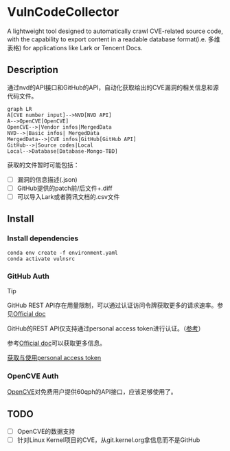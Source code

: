 # VulnCodeCollector

A lightweight tool designed to automatically crawl CVE-related source code, with the capability to export content in a readable database format(i.e. 多维表格) for applications like Lark or Tencent Docs.

## Description

通过nvd的API接口和GitHub的API，自动化获取给出的CVE漏洞的相关信息和源代码文件。

```mermaid
graph LR
A[CVE number input]-->NVD[NVD API]
A-->OpenCVE[OpenCVE]
OpenCVE-->|Vendor infos|MergedData
NVD-->|Basic infos| MergedData
MergedData-->|CVE infos|GitHub[GitHub API]
GitHub-->|Source codes|Local
Local-->Database[Database-Mongo-TBD]
```

获取的文件暂时可能包括：

- [ ] 漏洞的信息描述(.json)
- [ ] GitHub提供的patch前/后文件+.diff
- [ ] 可以导入Lark或者腾讯文档的.csv文件

## Install

### Install dependencies

```shell
conda env create -f environment.yaml
conda activate vulnsrc
```

### GitHub Auth

> [!tip]
> GitHub REST API存在用量限制，可以通过认证访问令牌获取更多的请求速率。参见[Official doc](https://docs.github.com/zh/rest/using-the-rest-api/rate-limits-for-the-rest-api?apiVersion=2022-11-28)

GitHub的REST API仅支持通过personal access token进行认证。（[参考](https://docs.github.com/zh/rest/authentication/authenticating-to-the-rest-api?apiVersion=2022-11-28#authenticating-with-username-and-password)）

参考[Official doc](https://docs.github.com/zh/rest/authentication/authenticating-to-the-rest-api?apiVersion=2022-11-28#使用-personal-access-token)可以获取更多信息。

[获取与使用personal access token](https://docs.github.com/zh/authentication/keeping-your-account-and-data-secure/managing-your-personal-access-tokens#创建-personal-access-token-classic)

### OpenCVE Auth

[OpenCVE](https://www.opencve.io/)对免费用户提供60qph的API接口，应该足够使用了。

## TODO

- [ ] OpenCVE的数据支持
- [ ] 针对Linux Kernel项目的CVE，从git.kernel.org拿信息而不是GitHub
